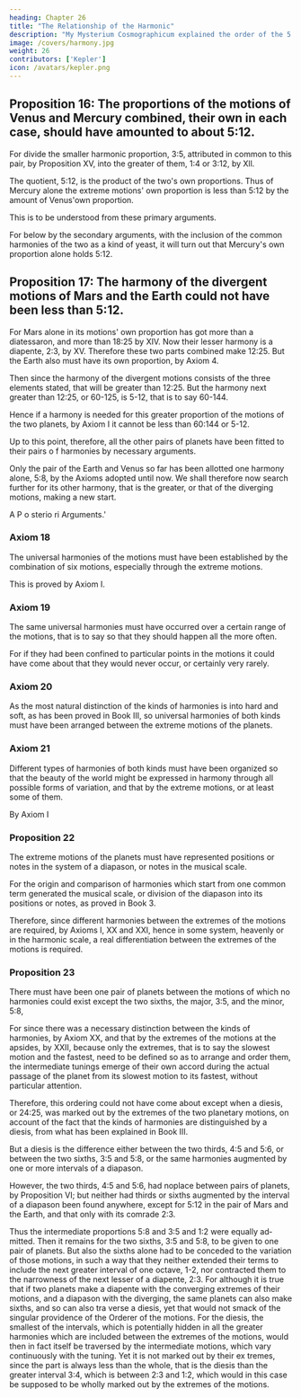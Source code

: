 ```yaml
---
heading: Chapter 26
title: "The Relationship of the Harmonic"
description: "My Mysterium Cosmographicum explained the order of the 5 solids in the world"
image: /covers/harmony.jpg
weight: 26
contributors: ['Kepler']
icon: /avatars/kepler.png
---
```



## Proposition 16: The proportions of the motions of Venus and Mercury combined, their own in each case, should have amounted to about 5:12.

For divide the smaller harmonic proportion, 3:5, attributed in common to this pair, by Proposition XV, into the greater of them, 1:4 or 3:12, by Xll. 

The quotient, 5:12, is the product of the two's own proportions. Thus of Mercury alone the extreme motions' own proportion is less than 5:12 by the amount of Venus'own proportion. 

This is to be understood from these primary arguments.

For below by the secondary arguments, with the inclusion of the common harmonies of the two as a kind of yeast, it will turn out that Mercury's own proportion alone holds 5:12.



## Proposition 17: The harmony of the divergent motions of Mars and the Earth could not have been less than 5:12.

For Mars alone in its motions' own proportion has got more than a diatessaron, and more than 18:25 by XIV. Now their lesser harmony is a diapente, 2:3, by XV. Therefore these two parts combined make 12:25. But the Earth also must have its own proportion, by Axiom 4. 

Then since the harmony of the divergent motions consists of the three elements stated, that will be greater than 12:25. But the harmony next greater than 12:25, or 60-125, is 5-12, that is to say 60-144. 

Hence if a harmony is needed for this greater proportion of the motions of the two planets, by Axiom I it cannot be less than 60:144 or 5-12. 

Up to this point, therefore, all the other pairs of planets have been fitted to their pairs o f harmonies by necessary arguments. 

Only the pair of the Earth and Venus so far has been allotted one harmony alone, 5:8, by the Axioms adopted until now. We shall therefore now search further for its other harmony, that is the greater, or that of
the diverging motions, making a new start.

A P o sterio ri
Arguments.'


### Axiom 18

The universal harmonies of the motions must have been established by the combination of six motions, especially through the extreme motions.

This is proved by Axiom I.


### Axiom 19

The same universal harmonies must have occurred over a certain range of the motions, that is to say so that they should happen all the more often.

For if they had been confined to particular points in the motions it could have come about that they would never occur, or certainly very rarely.


### Axiom 20

As the most natural distinction of the kinds of harmonies is into hard and soft, as has been proved in Book III, so universal harmonies of both kinds must have been arranged between the extreme motions
of the planets.


### Axiom 21

Different types of harmonies of both kinds must have been organized so that the beauty of the world might be expressed in harmony through all possible forms of variation, and that by the extreme motions, or
at least some of them. 

By Axiom I


### Proposition 22

The extreme motions of the planets must have represented positions or notes in the system of a diapason, or notes in the musical scale. 

For the origin and comparison of harmonies which start from one common term generated the musical scale, or division of the diapason into its positions or notes, as proved in Book 3. 

Therefore, since different harmonies between the extremes of the motions are required, by Axioms I, XX and XXI, hence in some system, heavenly or in the harmonic scale, a real differentiation between the extremes of the motions is required.


### Proposition 23

There must have been one pair of planets between the motions of which no harmonies could exist except the two sixths, the major, 3:5, and the minor, 5:8, 

For since there was a necessary distinction between the kinds of harmonies, by Axiom XX, and that by the extremes of the motions at the apsides, by XXII, because only the extremes, that is to say the slowest motion and the fastest, need
to be defined so as to arrange and order them, the intermediate tunings emerge
of their own accord during the actual passage of the planet from its slowest
motion to its fastest, without particular attention.

Therefore, this ordering could not have come about except when a diesis, or 24:25, was marked out by the
extremes of the two planetary motions, on account of the fact that the kinds of harmonies are distinguished by a diesis, from what has been explained in Book III. 

But a diesis is the difference either between the two thirds, 4:5 and 5:6, or between the two sixths, 3:5 and 5:8, or the same harmonies augmented by one or more intervals of a diapason. 

However, the two thirds, 4:5 and 5:6, had noplace between pairs of planets, by Proposition VI; but neither had thirds or sixths augmented by the interval of a diapason been found anywhere, except for 5:12 in the pair of Mars and the Earth, and that only with its comrade 2:3. 

Thus the intermediate proportions 5:8 and 3:5 and 1:2 were equally ad­
mitted. Then it remains for the two sixths, 3:5 and 5:8, to be given to one pair
of planets. But also the sixths alone had to be conceded to the variation of those
motions, in such a way that they neither extended their terms to include the
next greater interval of one octave, 1-2, nor contracted them to the narrowness
of the next lesser of a diapente, 2:3. For although it is true that if two planets
make a diapente with the converging extremes of their motions, and a diapason
with the diverging, the same planets can also make sixths, and so can also tra­
verse a diesis, yet that would not smack of the singular providence of the Orderer
of the motions. For the diesis, the smallest of the intervals, which is potentially
hidden in all the greater harmonies which are included between the extremes
of the motions, would then in fact itself be traversed by the intermediate motions,
which vary continuously with the tuning. Yet it is not marked out by their ex­
tremes, since the part is always less than the whole, that is the diesis than the
greater interval 3:4, which is between 2:3 and 1:2, which would in this case
be supposed to be wholly marked out by the extremes of the motions.

